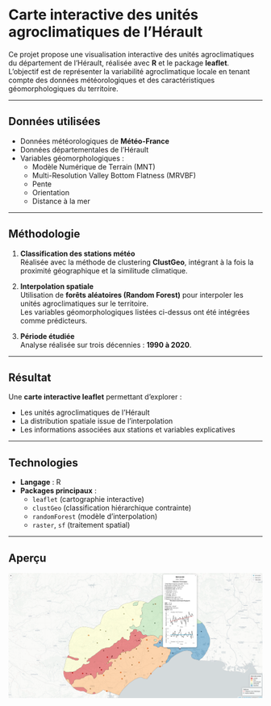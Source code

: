 # Carte interactive des unités agroclimatiques de l’Hérault

Ce projet propose une visualisation interactive des unités agroclimatiques du département de l’Hérault, réalisée avec **R** et le package **leaflet**.  
L’objectif est de représenter la variabilité agroclimatique locale en tenant compte des données météorologiques et des caractéristiques géomorphologiques du territoire.

---

## Données utilisées
- Données météorologiques de **Météo-France**  
- Données départementales de l’Hérault  
- Variables géomorphologiques :
  - Modèle Numérique de Terrain (MNT)  
  - Multi-Resolution Valley Bottom Flatness (MRVBF)  
  - Pente  
  - Orientation  
  - Distance à la mer  

---

## Méthodologie
1. **Classification des stations météo**  
   Réalisée avec la méthode de clustering **ClustGeo**, intégrant à la fois la proximité géographique et la similitude climatique.  

2. **Interpolation spatiale**  
   Utilisation de **forêts aléatoires (Random Forest)** pour interpoler les unités agroclimatiques sur le territoire.  
   Les variables géomorphologiques listées ci-dessus ont été intégrées comme prédicteurs.  

3. **Période étudiée**  
   Analyse réalisée sur trois décennies : **1990 à 2020**.  

---

## Résultat
Une **carte interactive leaflet** permettant d’explorer :  
- Les unités agroclimatiques de l’Hérault  
- La distribution spatiale issue de l’interpolation  
- Les informations associées aux stations et variables explicatives  

---

## Technologies
- **Langage** : R  
- **Packages principaux** :  
  - `leaflet` (cartographie interactive)  
  - `clustGeo` (classification hiérarchique contrainte)  
  - `randomForest` (modèle d’interpolation)  
  - `raster`, `sf` (traitement spatial)  

---

## Aperçu

![Carte interactive des unités agroclimatiques](carte.png)
